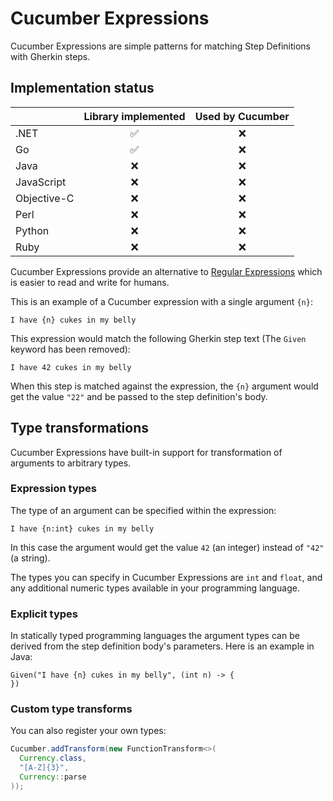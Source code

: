 # Cucumber Expressions

Cucumber Expressions are simple patterns for matching Step Definitions with
Gherkin steps.

## Implementation status

|               | Library implemented | Used by Cucumber |
|     :---      |         :---:       |      :---:       |
| .NET          |           ✅        |        ❌        |
| Go            |           ✅        |        ❌        |
| Java          |           ❌        |        ❌        |
| JavaScript    |           ❌        |        ❌        |
| Objective-C   |           ❌        |        ❌        |
| Perl          |           ❌        |        ❌        |
| Python        |           ❌        |        ❌        |
| Ruby          |           ❌        |        ❌        |

Cucumber Expressions provide an alternative to [Regular Expressions](https://en.wikipedia.org/wiki/Regular_expression)
which is easier to read and write for humans.

This is an example of a Cucumber expression with a single argument `{n}`:

    I have {n} cukes in my belly

This expression would match the following Gherkin step text (The `Given ` keyword has been removed):

    I have 42 cukes in my belly

When this step is matched against the expression, the `{n}` argument would get the
value `"22"` and be passed to the step definition's body.

## Type transformations

Cucumber Expressions have built-in support for transformation of arguments to
arbitrary types.

### Expression types

The type of an argument can be specified within the expression:

    I have {n:int} cukes in my belly

In this case the argument would get the value `42` (an integer) instead of `"42"`
(a string).

The types you can specify in Cucumber Expressions are `int` and `float`, and any
additional numeric types available in your programming language.

### Explicit types

In statically typed programming languages the argument types can be derived
from the step definition body's parameters. Here is an example in Java:

```
Given("I have {n} cukes in my belly", (int n) -> {
})
```

### Custom type transforms

You can also register your own types:

```java
Cucumber.addTransform(new FunctionTransform<>(
  Currency.class,
  "[A-Z]{3}",
  Currency::parse
));
```
